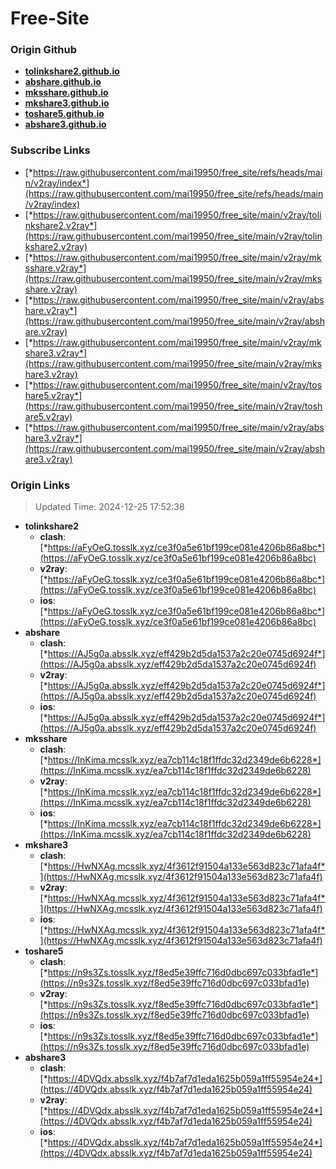 # Free-Site

### Origin Github

- [**tolinkshare2.github.io**](https://github.com/tolinkshare2/tolinkshare2.github.io)
- [**abshare.github.io**](https://github.com/abshare/abshare.github.io)
- [**mksshare.github.io**](https://github.com/mksshare/mksshare.github.io)
- [**mkshare3.github.io**](https://github.com/mkshare3/mkshare3.github.io)
- [**toshare5.github.io**](https://github.com/toshare5/toshare5.github.io)
- [**abshare3.github.io**](https://github.com/abshare3/abshare3.github.io)

### Subscribe Links

- [*https://raw.githubusercontent.com/mai19950/free_site/refs/heads/main/v2ray/index*](https://raw.githubusercontent.com/mai19950/free_site/refs/heads/main/v2ray/index)
- [*https://raw.githubusercontent.com/mai19950/free_site/main/v2ray/tolinkshare2.v2ray*](https://raw.githubusercontent.com/mai19950/free_site/main/v2ray/tolinkshare2.v2ray)
- [*https://raw.githubusercontent.com/mai19950/free_site/main/v2ray/mksshare.v2ray*](https://raw.githubusercontent.com/mai19950/free_site/main/v2ray/mksshare.v2ray)
- [*https://raw.githubusercontent.com/mai19950/free_site/main/v2ray/abshare.v2ray*](https://raw.githubusercontent.com/mai19950/free_site/main/v2ray/abshare.v2ray)
- [*https://raw.githubusercontent.com/mai19950/free_site/main/v2ray/mkshare3.v2ray*](https://raw.githubusercontent.com/mai19950/free_site/main/v2ray/mkshare3.v2ray)
- [*https://raw.githubusercontent.com/mai19950/free_site/main/v2ray/toshare5.v2ray*](https://raw.githubusercontent.com/mai19950/free_site/main/v2ray/toshare5.v2ray)
- [*https://raw.githubusercontent.com/mai19950/free_site/main/v2ray/abshare3.v2ray*](https://raw.githubusercontent.com/mai19950/free_site/main/v2ray/abshare3.v2ray)

### Origin Links

> Updated Time: 2024-12-25 17:52:38

- **tolinkshare2**
  - **clash**: [*https://aFyOeG.tosslk.xyz/ce3f0a5e61bf199ce081e4206b86a8bc*](https://aFyOeG.tosslk.xyz/ce3f0a5e61bf199ce081e4206b86a8bc)
  - **v2ray**: [*https://aFyOeG.tosslk.xyz/ce3f0a5e61bf199ce081e4206b86a8bc*](https://aFyOeG.tosslk.xyz/ce3f0a5e61bf199ce081e4206b86a8bc)
  - **ios**: [*https://aFyOeG.tosslk.xyz/ce3f0a5e61bf199ce081e4206b86a8bc*](https://aFyOeG.tosslk.xyz/ce3f0a5e61bf199ce081e4206b86a8bc)
- **abshare**
  - **clash**: [*https://AJ5g0a.absslk.xyz/eff429b2d5da1537a2c20e0745d6924f*](https://AJ5g0a.absslk.xyz/eff429b2d5da1537a2c20e0745d6924f)
  - **v2ray**: [*https://AJ5g0a.absslk.xyz/eff429b2d5da1537a2c20e0745d6924f*](https://AJ5g0a.absslk.xyz/eff429b2d5da1537a2c20e0745d6924f)
  - **ios**: [*https://AJ5g0a.absslk.xyz/eff429b2d5da1537a2c20e0745d6924f*](https://AJ5g0a.absslk.xyz/eff429b2d5da1537a2c20e0745d6924f)
- **mksshare**
  - **clash**: [*https://InKima.mcsslk.xyz/ea7cb114c18f1ffdc32d2349de6b6228*](https://InKima.mcsslk.xyz/ea7cb114c18f1ffdc32d2349de6b6228)
  - **v2ray**: [*https://InKima.mcsslk.xyz/ea7cb114c18f1ffdc32d2349de6b6228*](https://InKima.mcsslk.xyz/ea7cb114c18f1ffdc32d2349de6b6228)
  - **ios**: [*https://InKima.mcsslk.xyz/ea7cb114c18f1ffdc32d2349de6b6228*](https://InKima.mcsslk.xyz/ea7cb114c18f1ffdc32d2349de6b6228)
- **mkshare3**
  - **clash**: [*https://HwNXAg.mcsslk.xyz/4f3612f91504a133e563d823c71afa4f*](https://HwNXAg.mcsslk.xyz/4f3612f91504a133e563d823c71afa4f)
  - **v2ray**: [*https://HwNXAg.mcsslk.xyz/4f3612f91504a133e563d823c71afa4f*](https://HwNXAg.mcsslk.xyz/4f3612f91504a133e563d823c71afa4f)
  - **ios**: [*https://HwNXAg.mcsslk.xyz/4f3612f91504a133e563d823c71afa4f*](https://HwNXAg.mcsslk.xyz/4f3612f91504a133e563d823c71afa4f)
- **toshare5**
  - **clash**: [*https://n9s3Zs.tosslk.xyz/f8ed5e39ffc716d0dbc697c033bfad1e*](https://n9s3Zs.tosslk.xyz/f8ed5e39ffc716d0dbc697c033bfad1e)
  - **v2ray**: [*https://n9s3Zs.tosslk.xyz/f8ed5e39ffc716d0dbc697c033bfad1e*](https://n9s3Zs.tosslk.xyz/f8ed5e39ffc716d0dbc697c033bfad1e)
  - **ios**: [*https://n9s3Zs.tosslk.xyz/f8ed5e39ffc716d0dbc697c033bfad1e*](https://n9s3Zs.tosslk.xyz/f8ed5e39ffc716d0dbc697c033bfad1e)
- **abshare3**
  - **clash**: [*https://4DVQdx.absslk.xyz/f4b7af7d1eda1625b059a1ff55954e24*](https://4DVQdx.absslk.xyz/f4b7af7d1eda1625b059a1ff55954e24)
  - **v2ray**: [*https://4DVQdx.absslk.xyz/f4b7af7d1eda1625b059a1ff55954e24*](https://4DVQdx.absslk.xyz/f4b7af7d1eda1625b059a1ff55954e24)
  - **ios**: [*https://4DVQdx.absslk.xyz/f4b7af7d1eda1625b059a1ff55954e24*](https://4DVQdx.absslk.xyz/f4b7af7d1eda1625b059a1ff55954e24)
